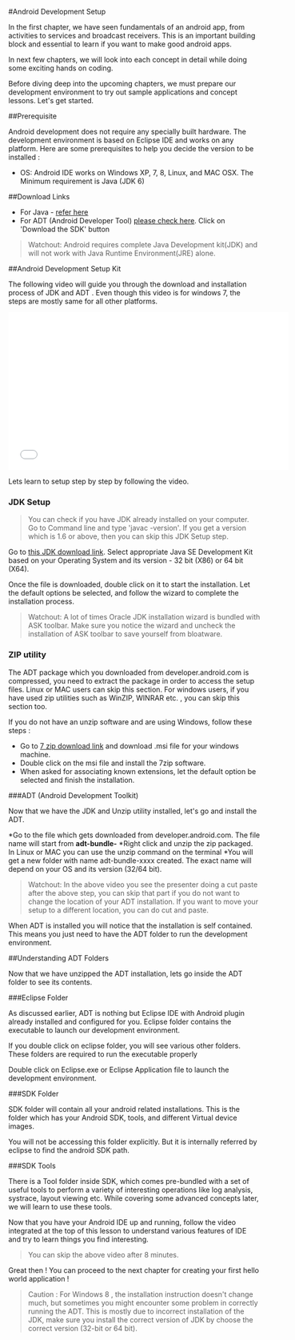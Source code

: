 #Android Development Setup

In the first chapter, we have seen fundamentals of an android app, from activities to services and broadcast receivers. This is an important building block and essential to learn if you want to make good android apps.

In next few chapters, we will look into each concept in detail while   doing some exciting hands on coding.

Before diving deep into the upcoming chapters, we must prepare our development environment to try out sample applications and concept lessons. Let's get started.


##Prerequisite 

Android development does not require any specially built hardware. The development environment is based on Eclipse IDE and works on any platform. Here are some prerequisites to help you decide the version to be installed :

* OS: Android IDE works on Windows XP, 7, 8, Linux, and MAC OSX.
The Minimum requirement is Java (JDK 6)


##Download Links

* For Java - [refer here](http://www.oracle.com/technetwork/java/javase/downloads/jdk7-downloads-1880260.html)
* For ADT (Android Developer Tool) [please check here](http://developer.android.com/sdk/index.html). Click on 'Download the SDK' button

> Watchout: Android requires complete Java Development kit(JDK) and will not work with Java Runtime Environment(JRE) alone.

##Android Development Setup Kit

The following video will guide you through the download and installation process of JDK and ADT . Even though this video is for windows 7, the steps are mostly same for all other platforms. 

<iframe width="560" height="315" src="//www.youtube.com/embed/SFGF3_r9YIA?list=UUbL5gei-5kK8hHf5q3andnw" frameborder="0" allowfullscreen></iframe>

<br/>


Lets learn to setup step by step by following the video.


### JDK Setup

> You can check if you have JDK already installed on your computer. Go to Command line and type 'javac -version'. If you get a version which is 1.6 or above, then you can skip this JDK Setup step.

Go to [this JDK download link](http://www.oracle.com/technetwork/java/javase/downloads/jdk7-downloads-1880260.html). Select appropriate Java SE Development Kit based on your Operating System and its version - 32 bit (X86) or 64 bit (X64).

Once the file is downloaded, double click on it to start the installation. Let the default options be selected, and follow the wizard to complete the installation process.

> Watchout: A lot of times Oracle JDK installation wizard is bundled with ASK toolbar. Make sure you notice the wizard and uncheck the installation of ASK toolbar to save yourself from bloatware. 

### ZIP utility

The ADT package which you downloaded from developer.android.com is compressed, you need to extract the package in order to access the setup files. Linux or MAC users can skip this section. For windows users, if you have used zip utilities such as WinZIP, WINRAR etc. , you can skip this section too.

If you do not have an unzip software and are using Windows, follow these steps :

* Go to [7 zip download link](http://www.7-zip.org/download.html) and download .msi file for your windows machine.
* Double click on the msi file and install the 7zip software.
* When asked for associating known extensions, let the default option be selected and finish the installation. 


###ADT (Android Development Toolkit)

Now that we have the JDK and Unzip utility installed, let's go and install the ADT.

*Go to the file which gets downloaded from developer.android.com. The file name will start from **adt-bundle-**
*Right click and unzip the zip packaged. In Linux or MAC you can use the unzip command on the terminal
*You will get a new folder with name adt-bundle-xxxx created. The exact name will depend on your OS and its version (32/64 bit). 

> Watchout: In the above video you see the presenter doing a cut paste after the above step, you can skip that part if you do not want to change the location of your ADT installation. If you want to move your setup to a different location, you can do cut and paste.

When ADT is installed you will notice that the installation is self contained. This means you just need to have the ADT folder to run the development environment.

##Understanding ADT Folders

Now that we have unzipped the ADT installation, lets go inside the ADT folder to see its contents.

###Eclipse Folder

As discussed earlier, ADT is nothing but Eclipse IDE with Android plugin already installed and configured for you. Eclipse folder contains the executable to launch our development environment.

If you double click on eclipse folder, you will see various other folders. These folders are required to run the executable properly

Double click on Eclipse.exe or Eclipse Application file to launch the development environment.


###SDK Folder

SDK folder will contain all your android related installations. This is the folder which has your Android SDK, tools, and different Virtual device images. 

You will not be accessing this folder explicitly. But it is internally referred by eclipse to find the android SDK path. 

###SDK Tools 

There is a Tool folder inside SDK, which comes pre-bundled with a set of useful tools to perform a variety of interesting operations like log analysis, systrace, layout viewing etc. While covering some advanced concepts later, we will learn to use these tools.  

Now that you have your Android IDE up and running, follow the video integrated at the top of this lesson to understand various features of IDE and try to learn things you find interesting. 

> You can skip the above video after 8 minutes. 

Great then ! You can proceed to the next chapter for creating your first hello world application !

> Caution :  For Windows 8 , the installation instruction doesn't change much, but sometimes you might encounter some problem in correctly running the ADT. This is mostly due to incorrect installation of the JDK, make sure you install the correct version of JDK by choose the correct version (32-bit or 64 bit).

